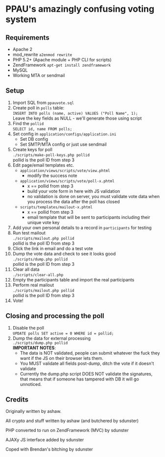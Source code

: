 PPAU's amazingly confusing voting system
========================================

Requirements
------------

*   Apache 2
*   mod_rewrite `a2enmod rewrite`
*   PHP 5.2+ (Apache module + PHP CLI for scripts)
*   ZendFramework `apt-get install zendframework`
*   MySQL
*   Working MTA or sendmail

Setup
-----

1.  Import SQL from `ppauvote.sql`
2.  Create poll in `polls` table:  
    `INSERT INTO polls (name, active) VALUES ("Poll Name", 1);`  
    Leave the key fields as NULL - we'll generate those using script
3.  Find the `pollid`  
    `SELECT id, name FROM polls;`
4.  Set config in `application/configs/application.ini`
    * Set DB config
    * Set SMTP/MTA config or just use sendmail
5.  Create keys for poll  
    `./scripts/make-poll-keys.php pollid`  
    pollid is the poll ID from step 3
6.  Edit page/email templates etc.
    * `application/views/scripts/vote/view.phtml`
        * modify the success note
    * `application/views/scripts/vote/poll-x.phtml`
        * x == pollid from step 3
        * build your vote form in here with JS validation
        * no validation is done on server, you must validate vote data when you process
          the data after the poll has closed
    * `scripts/templates/mailout-x.phtml`
        * x == pollid from step 3
        * email template that will be sent to participants including their unique vote key
7.  Add your own personal details to a record in `participants` for testing
8.  Run test mailout  
    `./scripts/mailout.php pollid`  
    pollid is the poll ID from step 3
9.  Click the link in email and do a test vote
10. Dump the vote data and check to see it looks good  
    `./scripts/dump.php pollid`  
    pollid is the poll ID from step 3
11. Clear all data  
    `./scripts/clear-all.php`  
12. Empty the participants table and import the real participants
13. Perform real mailout  
    `./scripts/mailout.php pollid`  
    pollid is the poll ID from step 3
14. Vote!

Closing and processing the poll
-------------------------------

1.  Disable the poll  
    `UPDATE polls SET active = 0 WHERE id = pollid;`
2.  Dump the data for external processing  
    `./scripts/dump.php pollid`  
    __IMPORTANT NOTES__:
    *   The data is NOT validated, people can submit whatever the fuck they want if the JS on their browser lets them.
    *   You MUST validate all fields post-dump, ditch the vote if it doesn't validate
    *   Currently the dump.php script DOES NOT validate the signatures, 
        that means that if someone has tampered with DB it will go unnoticed.

Credits
-------

Originally written by ashaw.

All crypto and stuff written by ashaw (and butchered by sdunster)


PHP converted to run on ZendFramework (MVC) by sdunster

AJAXy JS interface added by sdunster

Coped with Brendan's bitching by sdunster

